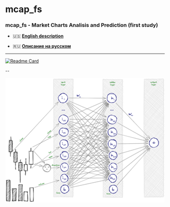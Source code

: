 # mcap_fs #
### mcap_fs - Market Charts Analisis and Prediction (first study) ###

- :us: [**English description**](./README_EN.md)

- :ru: [**Описание на русском**](./README_RU.md)

---

[![Readme Card](https://github-readme-stats.vercel.app/api/pin/?username=MaxIvanovich&repo=mcap_fs)](https://github.com/MaxIvanovich/mcap_fs)

--

![alt text](NN.png "Neural network sketch")
